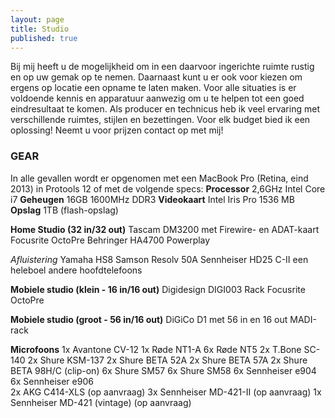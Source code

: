 ```yaml
---
layout: page
title: Studio
published: true
---
```


Bij mij heeft u de mogelijkheid om in een daarvoor ingerichte ruimte rustig en op uw gemak op te nemen. Daarnaast kunt u er ook voor kiezen om ergens op locatie een opname te laten maken. Voor alle situaties is er voldoende kennis en apparatuur aanwezig om u te helpen tot een goed eindresultaat te komen. 
Als producer en technicus heb ik veel ervaring met verschillende ruimtes, stijlen en bezettingen. Voor elk budget bied ik een oplossing! Neemt u voor prijzen contact op met mij! 

### GEAR
In alle gevallen wordt er opgenomen met een MacBook Pro (Retina, eind 2013) in Protools 12 of met de volgende specs:
**Processor** 	2,6GHz Intel Core i7
**Geheugen**	16GB 1600MHz DDR3
**Videokaart** 	Intel Iris Pro 1536 MB
**Opslag**		1TB (flash-opslag)


**Home Studio (32 in/32 out)**
Tascam DM3200 met Firewire- en ADAT-kaart
Focusrite OctoPre
Behringer HA4700 Powerplay

_Afluistering_
Yamaha HS8
Samson Resolv 50A
Sennheiser HD25 C-II
een heleboel andere hoofdtelefoons

**Mobiele studio (klein - 16 in/16 out)**
Digidesign DIGI003 Rack
Focusrite OctoPre

**Mobiele studio (groot - 56 in/16 out)**
DiGiCo D1 met 56 in en 16 out MADI-rack

**Microfoons**
1x	Avantone CV-12
1x 	Røde NT1-A
6x	Røde NT5
2x 	T.Bone SC-140
2x 	Shure KSM-137 
2x	Shure BETA 52A
2x	Shure BETA 57A
2x	Shure BETA 98H/C (clip-on)
6x	Shure SM57
6x	Shure SM58
6x 	Sennheiser e904
6x 	Sennheiser e906 	
2x 	AKG C414-XLS (op aanvraag)
3x 	Sennheiser MD-421-II (op aanvraag)
1x 	Sennheiser MD-421 (vintage) (op aanvraag)

